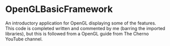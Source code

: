 # OpenGLBasicFramework
An introductory application for OpenGL displaying some of the features. This code is completed written and commented by me (barring the imported libraries), but this is followed from a OpenGL guide from The Cherno YouTube channel.

